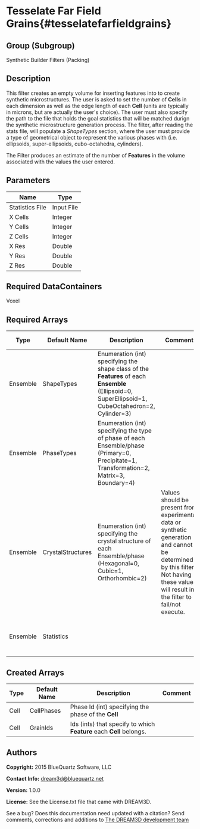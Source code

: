 Tesselate Far Field Grains{#tesselatefarfieldgrains}
======

## Group (Subgroup) ##
Synthetic Builder Filters (Packing)

## Description ##
This filter creates an empty volume for inserting features into to create synthetic microstructures.  The user is asked to set the number of **Cells** in each dimension as well as the edge length of each **Cell** (units are typically in microns, but are actually the user's choice).  The user must also specify the path to the file that holds the goal statistics that will be matched durign the synthetic microstructure generation process.  The filter, after reading the stats file, will populate a *ShapeTypes* section, where the user must provide a type of geometrical object to represent the various phases with (i.e. ellipsoids, super-ellipsoids, cubo-octahedra, cylinders).

The Filter produces an estimate of the number of **Features** in the volume associated with the
values the user entered.


## Parameters ##

| Name | Type |
|------|------|
| Statistics File | Input File |
| X Cells | Integer |
| Y Cells | Integer |
| Z Cells | Integer |
| X Res | Double |
| Y Res | Double |
| Z Res | Double |

## Required DataContainers ##
Voxel

## Required Arrays ##

| Type | Default Name | Description | Comment | Filters Known to Create Data |
|------|--------------|-------------|---------|-----|
| Ensemble | ShapeTypes | Enumeration (int) specifying the shape class of the **Features** of each **Ensemble** (Ellipsoid=0, SuperEllipsoid=1, CubeOctahedron=2, Cylinder=3) | | Values are obtained from user input on GUI |
| Ensemble | PhaseTypes | Enumeration (int) specifying the type of phase of each Ensemble/phase (Primary=0, Precipitate=1, Transformation=2, Matrix=3, Boundary=4) |  | Intialize Synthetic Volume (SyntheticBuilding), Generate Ensemble Statistics (Statistics) |
| Ensemble | CrystalStructures | Enumeration (int) specifying the crystal structure of each Ensemble/phase (Hexagonal=0, Cubic=1, Orthorhombic=2) | Values should be present from experimental data or synthetic generation and cannot be determined by this filter. Not having these values will result in the filter to fail/not execute. | Read H5Ebsd File (IO), Read Ensemble Info File (IO), Initialize Synthetic Volume (SyntheticBuilding) |
| Ensemble | Statistics |  |  | Generate Ensemble Statistics (Statistics), StatsGenerator Application |

## Created Arrays ##

| Type | Default Name | Description | Comment |
|------|--------------|-------------|---------|
| Cell | CellPhases | Phase Id (int) specifying the phase of the **Cell** |  |
| Cell | GrainIds | Ids (ints) that specify to which **Feature** each **Cell** belongs. |  |

## Authors ##

**Copyright:** 2015 BlueQuartz Software, LLC

**Contact Info:** dream3d@bluequartz.net

**Version:** 1.0.0

**License:**  See the License.txt file that came with DREAM3D.




See a bug? Does this documentation need updated with a citation? Send comments, corrections and additions to [The DREAM3D development team](mailto:dream3d@bluequartz.net?subject=Documentation%20Correction)

